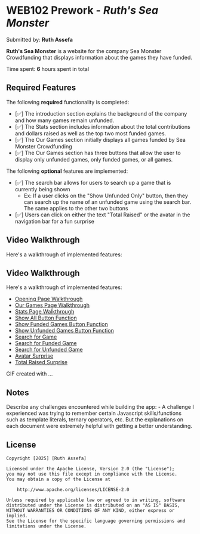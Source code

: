 # WEB102 Prework - *Ruth's Sea Monster*

Submitted by: **Ruth Assefa**

**Ruth's Sea Monster** is a website for the company Sea Monster Crowdfunding that displays information about the games they have funded.

Time spent: **6** hours spent in total

## Required Features

The following **required** functionality is completed:

* [✅] The introduction section explains the background of the company and how many games remain unfunded.
* [✅] The Stats section includes information about the total contributions and dollars raised as well as the top two most funded games.
* [✅] The Our Games section initially displays all games funded by Sea Monster Crowdfunding
* [✅] The Our Games section has three buttons that allow the user to display only unfunded games, only funded games, or all games.

The following **optional** features are implemented:

* [✅] The search bar allows for users to search up a game that is currently being shown
    - Ex: If a user clicks on the "Show Unfunded Only" button, then they can search up the name of an unfunded game using the search bar. The same applies to the other two buttons
* [✅] Users can click on either the text "Total Raised" or the avatar in the navigation bar for a fun surprise

## Video Walkthrough

Here's a walkthrough of implemented features:
## Video Walkthrough

Here's a walkthrough of implemented features:

- [Opening Page Walkthrough](./assets/Opening-Page.mp4)
- [Our Games Page Walkthrough](./assets/Our-Games-Page.mp4)
- [Stats Page Walkthrough](./assets/Stats-Page.mp4)
- [Show All Button Function](./assets/Show-All-Button.mp4)
- [Show Funded Games Button Function](./assets/Show-Funded-Button.mp4)
- [Show Unfunded Games Button Function](./assets/Show-Unfunded-Button.mp4)
- [Search for Game](./assets/Search-Show-All.mp4)
- [Search for Funded Game](./assets/Search-Show-Funded.mp4)
- [Search for Unfunded Game](./assets/Search-Show-Unfunded.mp4)
- [Avatar Surprise](./assets/Avatar-Surprise.mp4)
- [Total Raised Surprise](./assets/Total-Raised-Surprise.mp4)








<!-- Replace this with whatever GIF tool you used! -->
GIF created with ...  
<!-- Recommended tools:
[Kap](https://getkap.co/) for macOS
[ScreenToGif](https://www.screentogif.com/) for Windows
[peek](https://github.com/phw/peek) for Linux. -->

## Notes

Describe any challenges encountered while building the app:
    - A challenge I experienced was trying to remember certain Javascript skills/functions such as template literals, ternary operators, etc. But the explanations on each document were extremely helpful with getting a better understanding.


## License

    Copyright [2025] [Ruth Assefa]

    Licensed under the Apache License, Version 2.0 (the "License");
    you may not use this file except in compliance with the License.
    You may obtain a copy of the License at

        http://www.apache.org/licenses/LICENSE-2.0

    Unless required by applicable law or agreed to in writing, software
    distributed under the License is distributed on an "AS IS" BASIS,
    WITHOUT WARRANTIES OR CONDITIONS OF ANY KIND, either express or implied.
    See the License for the specific language governing permissions and
    limitations under the License.
